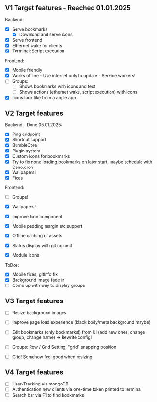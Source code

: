 ## V1 Target features - Reached 01.01.2025

Backend:

- [x] Serve bookmarks
  - [x] Download and serve icons
- [x] Serve frontend
- [x] Ethernet wake for clients
- [x] Terminal: Script execution

Frontend:

- [x] Mobile friendly
- [x] Works offline - Use internet only to update - Service workers!
- [ ] Groups:
  - [ ] Shows bookmarks with icons and text
  - [ ] Shows actions (ethernet wake, script execution) with icons
- [x] Icons look like from a apple app

## V2 Target features

Backend - Done 05.01.2025:

- [x] Ping endpoint
- [x] Shortcut support
- [x] BumbleCore
- [x] Plugin system
- [x] Custom icons for bookmarks
- [x] Try to fix none loading bookmarks on later start, ~~maybe~~ schedule with Deno.cron
- [x] Wallpapers!
- [x] Fixes

Frontend:

- [ ] Groups!
- [x] Wallpapers!
- [x] Improve Icon component

- [x] Mobile padding margin etc support
- [x] Offline caching of assets
- [x] Status display with git commit

- [x] Module icons

ToDos:

- [x] Mobile fixes, gitInfo fix
- [x] Background image fade in
- [ ] Come up with way to display groups

## V3 Target features

- [ ] Resize background images
- [ ] Improve page load experience (black body/meta background maybe)

- [ ] Edit bookmarks (only bookmarks!) from UI (add new ones, change group, change name) -> Rewrite config!
- [ ] Groups: Row / Grid Setting, "grid" snapping position

- [ ] Grid! Somehow feel good when resizing

## V4 Target features

- [ ] User-Tracking via mongoDB
- [ ] Authentication new clients via one-time token printed to terminal
- [ ] Search bar via F1 to find bookmarks
